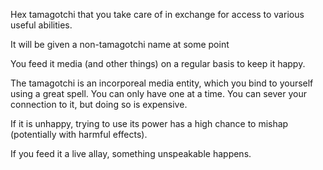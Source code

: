Hex tamagotchi that you take care of in exchange for access to various useful abilities.

It will be given a non-tamagotchi name at some point

You feed it media (and other things) on a regular basis to keep it happy.

The tamagotchi is an incorporeal media entity, which you bind to yourself using a great spell. You can only have one at a time. You can sever your connection to it, but doing so is expensive.

If it is unhappy, trying to use its power has a high chance to mishap (potentially with harmful effects).

If you feed it a live allay, something unspeakable happens.
